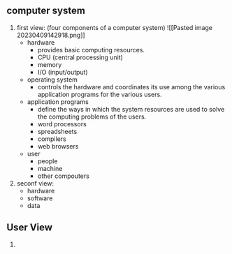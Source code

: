 ## computer system
1. first view: (four components of a computer system)
		![[Pasted image 20230409142918.png]]
	* hardware
		* provides basic computing resources.
		* CPU (central processing unit)
		* memory
		* I/O (input/output)
	* operating system
		* controls the hardware and coordinates its use among the various application programs for the various users.
	* application programs
		* define the ways in which the system resources are used to solve the computing problems of the users.
		* word processors
		* spreadsheets
		* compilers
		* web browsers
	* user
		* people
		* machine
		* other compouters
3. seconf view:
	* hardware
	* software
	* data

## User View
1. 


